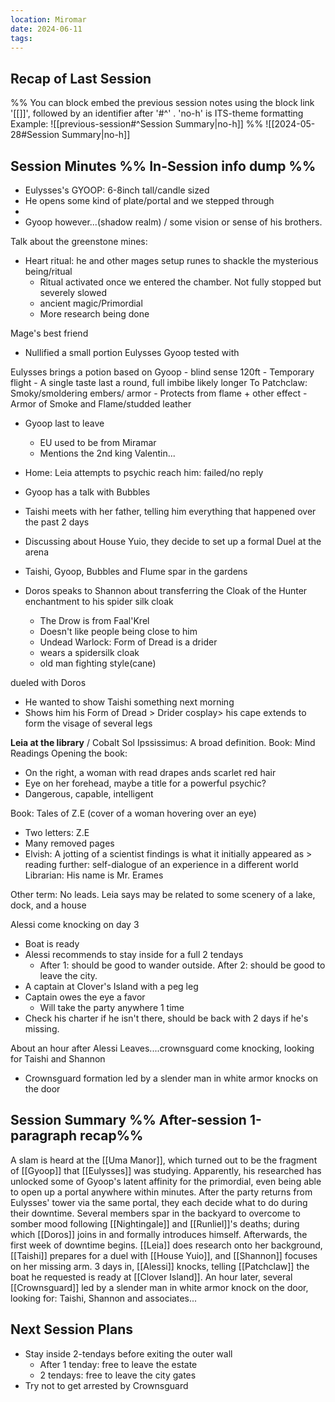 ```yaml
---
location: Miromar
date: 2024-06-11
tags:
---
```

## Recap of Last Session
%%
You can block embed the previous session notes using the block link '[[]]', followed by an identifier after '#^' . 'no-h' is ITS-theme formatting
Example: ![[previous-session#^Session Summary|no-h]]
%%
![[2024-05-28#Session Summary|no-h]]

## Session Minutes %% In-Session info dump %%
- Eulysses's GYOOP: 6-8inch tall/candle sized
- He opens some kind of plate/portal and we stepped through
- 
- Gyoop however...(shadow realm) / some vision or sense of his brothers.

Talk about the greenstone mines:
- Heart ritual: he and other mages setup runes to shackle the mysterious being/ritual
	- Ritual activated once we entered the chamber. Not fully stopped but severely slowed
	- ancient magic/Primordial
	- More research being done

Mage's best friend
- Nullified a small portion Eulysses Gyoop tested with

Eulysses brings a potion based on Gyoop
	- blind sense 120ft
	- Temporary flight
	- A single taste last a round, full imbibe likely longer
To Patchclaw: Smoky/smoldering embers/ armor 
	- Protects from flame + other effect
	- Armor of Smoke and Flame/studded leather
- Gyoop last to leave
	- EU used to be from Miramar
	- Mentions the 2nd king Valentin...


- Home: Leia attempts to psychic reach him: failed/no reply
- Gyoop has a talk with Bubbles
- Taishi meets with her father, telling him everything that happened over the past 2 days
- Discussing  about House Yuio, they decide to set up a formal Duel at the arena

- Taishi, Gyoop, Bubbles and Flume spar in the gardens

- Doros speaks to Shannon about transferring the Cloak of the Hunter enchantment to his spider silk cloak
	- The Drow is from Faal'Krel
	- Doesn't like people being close to him
	- Undead Warlock: Form of Dread is a drider
	- wears a spidersilk cloak
	- old man fighting style(cane)
	
dueled with Doros
- He wanted to show Taishi something next morning
- Shows him his Form of Dread > Drider cosplay> his cape extends to form the visage of several legs

**Leia at the library** / Cobalt Sol
Ipssissimus: A broad definition. 
Book: Mind Readings
Opening the book: 
- On the right, a woman with read drapes ands scarlet red hair
- Eye on her forehead, maybe a title for a powerful psychic?
- Dangerous, capable, intelligent

Book: Tales of Z.E (cover of a woman hovering over an eye)
- Two letters: Z.E
- Many removed pages
- Elvish: A jotting of a scientist findings is what it initially appeared as > reading further: self-dialogue of an experience in a different world
Librarian: His name is Mr. Erames

Other term: No leads. Leia says may be related to some scenery of a lake, dock, and a house

Alessi come knocking on day 3
- Boat is ready
- Alessi recommends to stay inside for a full 2 tendays
	- After 1: should be good to wander outside. After 2: should be good to leave the city.
- A captain at Clover's Island with a peg leg
- Captain owes the eye a favor
	- Will take the party anywhere 1 time
- Check his  charter if he isn't there, should be back with 2 days if he's missing.

About an hour after Alessi Leaves....crownsguard come knocking, looking for Taishi and Shannon
- Crownsguard formation led by a slender man in white armor knocks on the door

## Session Summary %% After-session 1-paragraph recap%%
A slam is heard at the [[Uma Manor]], which turned out to be the fragment of [[Gyoop]] that [[Eulysses]] was studying. Apparently, his researched has unlocked some of Gyoop's latent affinity for the primordial, even being able to open up a portal anywhere within minutes. After the party returns from Eulysses' tower via the same portal, they each decide what to do during their downtime. Several members spar in the backyard to overcome to somber mood following [[Nightingale]] and [[Runliel]]'s deaths; during which [[Doros]] joins in and formally introduces himself. Afterwards, the first week of downtime begins. [[Leia]] does research onto her background, [[Taishi]] prepares for a duel with [[House Yuio]], and [[Shannon]] focuses on her missing arm. 3 days in, [[Alessi]] knocks, telling [[Patchclaw]] the boat he requested is ready at [[Clover Island]]. An hour later, several [[Crownsguard]] led by a slender man in white armor  knock on the door, looking for: Taishi, Shannon and associates...


## Next Session Plans
- Stay inside 2-tendays before exiting the outer wall
	- After 1 tenday: free to leave the estate
	- 2 tendays: free to leave the city gates
- Try not to get arrested by Crownsguard
